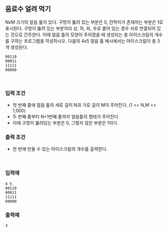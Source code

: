## 음료수 얼려 먹기

NxM 크기의 얼음 틀이 있다. 구멍이 뚫려 있는 부분은 0, 칸막이가 존재하는 부분은 1로 표시된다. 구멍이 뚫려 있는 부분끼리 상, 하, 좌, 우로 붙어 있는 경우 서로 연결되어 있는 것으로 간주한다. 이때 얼음 틀의 모양이 주어졌을 때 생성되는 총 아이스크림의 개수를 구하는 프로그램을 작성하시오. 다음의 4x5 얼음 틀 예시에서는 아이스크림이 총 3개 생성된다.

```
00110
00011
11111
00000
```
<br>

### 입력 조건
- 첫 번째 줄에 얼음 틀의 세로 길이 N과 가로 길이 M이 주어진다. (1 <= N,M <= 1,000)
- 두 번째 줄부터 N+1번째 줄까지 얼음틀의 형태가 주어진다
- 이때 구멍이 뚫려있는 부분은 0, 그렇지 않은 부분은 1이다.

### 출력 조건
- 한 번에 만들 수 있는 아이스크림의 개수를 출력한다.

<br>

### 입력예
```
4 5
00110
00011
11111
00000
````

### 출력예
```
3
```
